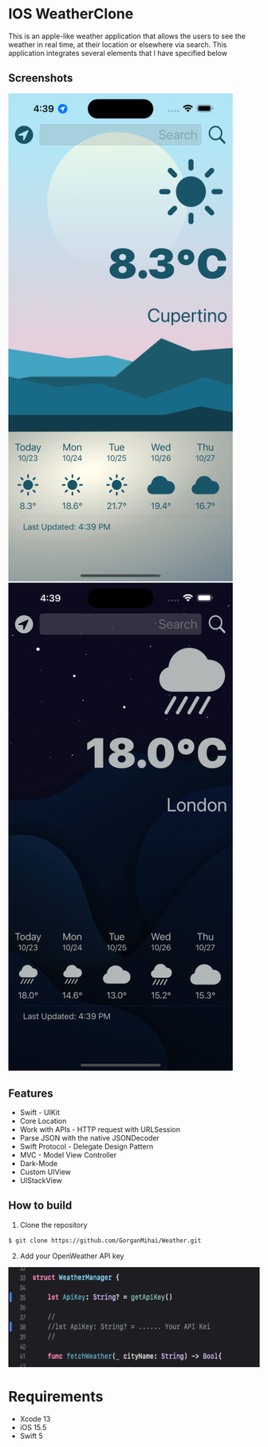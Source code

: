 IOS WeatherClone 
==========================
This is an apple-like weather application that allows the users to see the weather in real time, at their location or elsewhere via search. This application integrates several elements that I have specified below

## Screenshots
<img src="./Img/Day.png" width = 450 > <img src="./Img/Night.png" width = 450 >

## Features
* Swift - UIKit
* Core Location
* Work with APIs - HTTP request with URLSession
* Parse JSON with the native JSONDecoder
* Swift Protocol - Delegate Design Pattern  
* MVC - Model View Controller
* Dark-Mode
* Custom UIView
* UIStackView 

## How to build

1) Clone the repository

```bash
$ git clone https://github.com/GorganMihai/Weather.git
```

2) Add your OpenWeather API key
<img src="./Img/ApiKey.png" height = 200 >


# Requirements 

* Xcode 13
* iOS 15.5
* Swift 5

